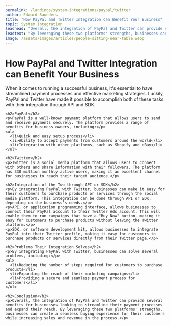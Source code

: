 ```yaml
---
permalink: /landings/system-integrations/paypal/twitter
author: Edward Saunders
title: "How PayPal and Twitter Integration can Benefit Your Business"
topic: System Integration
leadhead: "Overall, the integration of PayPal and Twitter can provide several benefits for businesses looking to streamline their payment processes and expand their reach"
leadtext: "By leveraging these two platforms' strengths, businesses can create a seamless buying experience for their customers while increasing sales and revenue in the process."
image: /assets/images/articles/people-sitting-near-table.webp
---
```

<div class="arttext">    <h1>How PayPal and Twitter Integration can Benefit Your Business</h1>
    <p>When it comes to running a successful business, it's essential to have streamlined payment processes and effective marketing strategies. Luckily, PayPal and Twitter have made it possible to accomplish both of these tasks with their integration through API and SDK.</p>
    
    <h2>PayPal</h2>
    <p>PayPal is a well-known payment platform that allows users to send and receive payments securely. The platform provides a range of benefits for business owners, including:</p>
    <ul>
      <li>Quick and easy setup process</li>
      <li>Ability to accept payments from customers around the world</li>
      <li>Integration with other platforms, such as Shopify and eBay</li>
    </ul>
    
    <h2>Twitter</h2>
    <p>Twitter is a social media platform that allows users to connect with others and share information with their followers. The platform has 330 million monthly active users, making it an excellent channel for businesses to reach their target audience.</p>
    
    <h2>Integration of the Two through API or SDK</h2>
    <p>By integrating PayPal with Twitter, businesses can make it easy for their customers to purchase products or services through the social media platform. This integration can be done through API or SDK, depending on the business's needs.</p>
    <p>API, or application programming interface, allows businesses to connect their PayPal account to their Twitter Ads account. This will enable them to run campaigns that have a "Buy Now" button, making it easy for customers to purchase products without leaving the Twitter platform.</p>
    <p>SDK, or software development kit, allows businesses to integrate PayPal into their Twitter profile, making it easy for customers to purchase products or services directly from their Twitter page.</p>
    
    <h2>Problems Their Integration Solves</h2>
    <p>By integrating PayPal with Twitter, businesses can solve several problems, including:</p>
    <ul>
      <li>Reducing the number of steps required for customers to purchase products</li>
      <li>Expanding the reach of their marketing campaigns</li>
      <li>Providing a secure and seamless payment process for customers</li>
    </ul>
    
    <h2>Conclusion</h2>
    <p>Overall, the integration of PayPal and Twitter can provide several benefits for businesses looking to streamline their payment processes and expand their reach. By leveraging these two platforms' strengths, businesses can create a seamless buying experience for their customers while increasing sales and revenue in the process.</p>
</div>